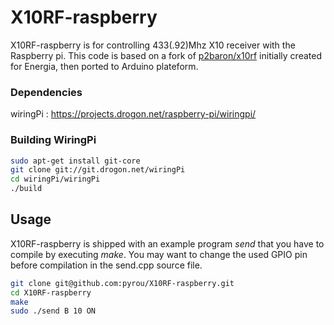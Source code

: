 X10RF-raspberry
===============

X10RF-raspberry is for controlling 433(.92)Mhz X10 receiver with the Raspberry pi. This code is based on a fork of [p2baron/x10rf](http://github.com/pyrou/x10rf) initially created for Energia, then ported to Arduino plateform.


### Dependencies
wiringPi : https://projects.drogon.net/raspberry-pi/wiringpi/

### Building WiringPi
```bash
sudo apt-get install git-core
git clone git://git.drogon.net/wiringPi
cd wiringPi/wiringPi
./build
```

## Usage

X10RF-raspberry is shipped with an example program *send* that you have to compile by executing *make*. 
You may want to change the used GPIO pin before compilation in the send.cpp source file.

```bash
git clone git@github.com:pyrou/X10RF-raspberry.git
cd X10RF-raspberry
make
sudo ./send B 10 ON
```
